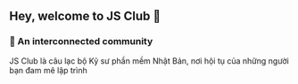 ## Hey, welcome to JS Club 👋

### 🍿 An interconnected community

JS Club là câu lạc bộ Kỹ sư phần mềm Nhật Bản, nơi hội tụ của những người bạn đam mê lập trình
